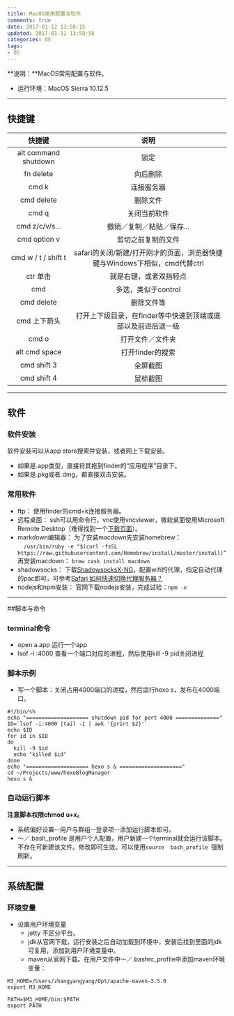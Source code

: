 ```yaml
---
title: MacOS常用配置与软件
comments: true
date: 2017-01-12 13:58:15
updated: 2017-01-12 13:58:56
categories: OS
tags:
- OS
---
```


**说明：**MacOS常用配置与软件。
<!-- more -->


* 运行环境：MacOS Sierra 10.12.5

---
## 快捷键
|快捷键|说明
|:---:|:---:|
| alt command shutdown |锁定
| fn  delete | 向后删除
| cmd k | 连接服务器
| cmd delete |删除文件
| cmd q  |关闭当前软件
| cmd z/c/v/s... | 撤销／复制／粘贴／保存...
| cmd option v| 剪切之前复制的文件
| cmd w / t / shift t  |safari的关闭/新建/打开刚才的页面，浏览器快捷键与Windows下相似，cmd代替ctrl
| ctr 单击 |就是右键，或者双指轻点
| cmd |多选，类似于control
| cmd delete |删除文件等
| cmd 上下箭头  |打开上下级目录，在finder等中快速到顶端或底部以及前进后退一级
| cmd o |打开文件／文件夹
| alt cmd space| 打开finder的搜索
| cmd shift 3| 全屏截图
| cmd shift 4| 鼠标截图

---
## 软件

### 软件安装
软件安装可以从app store搜索并安装，或者网上下载安装。
* 如果是.app类型，直接将其拖到finder的“应用程序”目录下。
* 如果是.pkg或者.dmg，都直接双击安装。

###  常用软件
* ftp： 使用finder的cmd+k连接服务器。
* 远程桌面： ssh可以用命令行，vnc使用vncviewer，微软桌面使用Microsoft Remote Desktop（难得找到一个[下载页面](http://bbs.feng.com/read-htm-tid-10464436.html)）。
* markdown编辑器： 为了安装macdown先安装homebrew： 　`/usr/bin/ruby -e "$(curl -fsSL https://raw.githubusercontent.com/Homebrew/install/master/install)”` 再安装macdown： `brew cask install macdown`
* shadowsocks： 下载[ShadowsocksX-NG](https://github.com/shadowsocks/ShadowsocksX-NG)，配置wifi的代理，指定自动代理的pac即可，可参考[Safari 如何快速切换代理服务器？](https://www.zhihu.com/question/20818790)
* nodejs和npm安装：  官网下载nodejs安装，完成试验：`npm -v`

---
##脚本与命令

###  terminal命令
* open a.app 运行一个app
* lsof -i :4000 查看一个端口对应的进程，然后使用kill -9 pid关闭进程

### 脚本示例
* 写一个脚本：关闭占用4000端口的进程，然后运行hexo s，发布在4000端口。
```
#!/bin/sh
echo "==================== shutdown pid for port 4000 =============="
ID=`lsof -i:4000 |tail -1 | awk '{print $2}'`
echo $ID
for id in $ID
do
  kill -9 $id
  echo "killed $id"
done
echo "==================== hexo s & ===================="
cd ~/Projects/www/hexoBlogManager
hexo s &
```

### 自动运行脚本
__注意脚本权限chmod u+x。__

* 系统偏好设置--用户与群组--登录项--添加运行脚本即可。
* ～／.bash_profile 是用户个人配置，用户新建一个terminal就会运行该脚本。不存在可新建该文件。修改即可生效。可以使用`source  bash_profile `强制刷新。  

---
## 系统配置

### 环境变量
* 设置用户环境变量
	* jetty 不区分平台。
	* jdk从官网下载，运行安装之后自动加载到环境中，安装后找到里面的jdk可复用，添加到用户环境变量中。
	* maven从官网下载。在用户文件中～／.bashrc_profile中添加maven环境变量：

```
M3_HOME=/Users/zhangyangyang/Opt/apache-maven-3.5.0
export M3_HOME

PATH=$M3_HOME/bin:$PATH
export PATH
```

